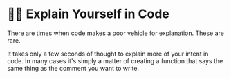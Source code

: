 # 👨‍💻 Explain Yourself in Code

There are times when code makes a poor vehicle for explanation. These are rare.

It takes only a few seconds of thought to explain more of your intent in code.  In many cases it's simply a matter of creating a function that says the same thing as the comment you want to write.
